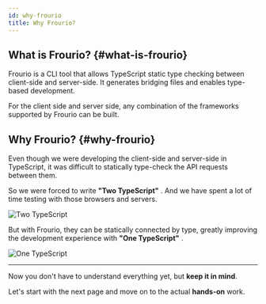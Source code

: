 ```yaml
---
id: why-frourio
title: Why Frourio?
---
```


## What is Frourio? {#what-is-frourio}

Frourio is a CLI tool that allows TypeScript static type checking between client-side and server-side. It generates bridging files and enables type-based development.

For the client side and server side, any combination of the frameworks supported by Frourio can be built.

## Why Frourio? {#why-frourio}

Even though we were developing the client-side and server-side in TypeScript, it was difficult to statically type-check the API requests between them.

So we were forced to write **"Two TypeScript"** . And we have spent a lot of time testing with those browsers and servers.

![Two TypeScript](/img/TwoTS.svg)

But with Frourio, they can be statically connected by type, greatly improving the development experience with **"One TypeScript"** .

![One TypeScript](/img/OneTS.svg)

---

Now you don't have to understand everything yet, but **keep it in mind**.

Let's start with the next page and move on to the actual **hands-on** work.
